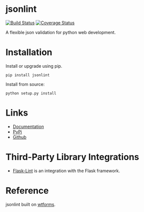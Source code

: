 # jsonlint
[![Build Status](https://travis-ci.org/tangwz/jsonlint.svg?branch=master)](https://travis-ci.org/tangwz/jsonlint)
[![Coverage Status](https://coveralls.io/repos/github/tangwz/jsonlint/badge.svg?branch=master&service=github)](https://coveralls.io/github/tangwz/jsonlint?branch=master)

A flexible json validation for python web development.

# Installation
Install or upgrade using pip.

    pip install jsonlint

Install from source:

    python setup.py install


# Links
 - [Documentation](http://jsonlint.readthedocs.io/)
 - [PyPi](https://pypi.python.org/pypi/jsonlint/0.1)
 - [Github](https://github.com/tangwz/jsonlint)

# Third-Party Library Integrations
- [Flask-Lint](https://github.com/tangwz/Flask-Lint) is an integration with the Flask framework.

# Reference
jsonlint built on [wtforms](https://github.com/wtforms/wtforms).
